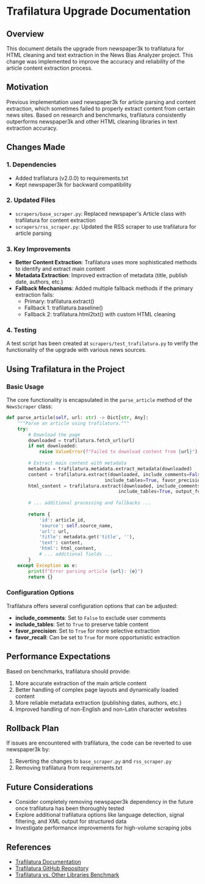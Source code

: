 # Trafilatura Upgrade Documentation

## Overview

This document details the upgrade from newspaper3k to trafilatura for HTML cleaning and text extraction in the News Bias Analyzer project. This change was implemented to improve the accuracy and reliability of the article content extraction process.

## Motivation

Previous implementation used newspaper3k for article parsing and content extraction, which sometimes failed to properly extract content from certain news sites. Based on research and benchmarks, trafilatura consistently outperforms newspaper3k and other HTML cleaning libraries in text extraction accuracy.

## Changes Made

### 1. Dependencies
- Added trafilatura (v2.0.0) to requirements.txt
- Kept newspaper3k for backward compatibility

### 2. Updated Files
- `scrapers/base_scraper.py`: Replaced newspaper's Article class with trafilatura for content extraction
- `scrapers/rss_scraper.py`: Updated the RSS scraper to use trafilatura for article parsing

### 3. Key Improvements
- **Better Content Extraction**: Trafilatura uses more sophisticated methods to identify and extract main content
- **Metadata Extraction**: Improved extraction of metadata (title, publish date, authors, etc.)
- **Fallback Mechanisms**: Added multiple fallback methods if the primary extraction fails:
  - Primary: trafilatura.extract()
  - Fallback 1: trafilatura.baseline()
  - Fallback 2: trafilatura.html2txt() with custom HTML cleaning

### 4. Testing
A test script has been created at `scrapers/test_trafilatura.py` to verify the functionality of the upgrade with various news sources.

## Using Trafilatura in the Project

### Basic Usage

The core functionality is encapsulated in the `parse_article` method of the `NewsScraper` class:

```python
def parse_article(self, url: str) -> Dict[str, Any]:
    """Parse an article using trafilatura."""
    try:
        # Download the page
        downloaded = trafilatura.fetch_url(url)
        if not downloaded:
            raise ValueError(f"Failed to download content from {url}")
        
        # Extract main content with metadata
        metadata = trafilatura.metadata.extract_metadata(downloaded)
        content = trafilatura.extract(downloaded, include_comments=False, 
                                    include_tables=True, favor_precision=True)
        html_content = trafilatura.extract(downloaded, include_comments=False, 
                                         include_tables=True, output_format="html")
        
        # ... additional processing and fallbacks ...
        
        return {
            'id': article_id,
            'source': self.source_name,
            'url': url,
            'title': metadata.get('title', ''),
            'text': content,
            'html': html_content,
            # ... additional fields ...
        }
    except Exception as e:
        print(f"Error parsing article {url}: {e}")
        return {}
```

### Configuration Options

Trafilatura offers several configuration options that can be adjusted:

- **include_comments**: Set to `False` to exclude user comments
- **include_tables**: Set to `True` to preserve table content
- **favor_precision**: Set to `True` for more selective extraction
- **favor_recall**: Can be set to `True` for more opportunistic extraction

## Performance Expectations

Based on benchmarks, trafilatura should provide:

1. More accurate extraction of the main article content
2. Better handling of complex page layouts and dynamically loaded content
3. More reliable metadata extraction (publishing dates, authors, etc.)
4. Improved handling of non-English and non-Latin character websites

## Rollback Plan

If issues are encountered with trafilatura, the code can be reverted to use newspaper3k by:

1. Reverting the changes to `base_scraper.py` and `rss_scraper.py`
2. Removing trafilatura from requirements.txt

## Future Considerations

- Consider completely removing newspaper3k dependency in the future once trafilatura has been thoroughly tested
- Explore additional trafilatura options like language detection, signal filtering, and XML output for structured data
- Investigate performance improvements for high-volume scraping jobs

## References

- [Trafilatura Documentation](https://trafilatura.readthedocs.io/)
- [Trafilatura GitHub Repository](https://github.com/adbar/trafilatura)
- [Trafilatura vs. Other Libraries Benchmark](https://trafilatura.readthedocs.io/en/latest/evaluation.html)